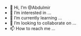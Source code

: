 - 👋 Hi, I’m @Abdulmir
- 👀 I’m interested in ...
- 🌱 I’m currently learning ...
- 💞️ I’m looking to collaborate on ...
- 📫 How to reach me ...

<!---
Abdulmir/Abdulmir is a ✨ special ✨ repository because its `README.md` (this file) appears on your GitHub profile.
You can click the Preview link to take a look at your changes.
--->
